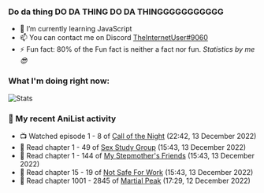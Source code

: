 ### Do da thing DO DA THING DO DA THINGGGGGGGGGGG

<!-- **TheInternetUser0/TheInternetUser0** is a ✨ _special_ ✨ repository because its `README.md` (this file) appears on your GitHub profile. -->


- 🌱 I’m currently learning JavaScript
- 📫 You can contact me on Discord [TheInternetUser#9060](https://discord.com/users/534117072796385300)
- ⚡ Fun fact: 80% of the Fun fact is neither a fact nor fun. _Statistics by me 😎_

### What I'm doing right now:
![Stats](https://discord.c99.nl/widget/theme-3/534117072796385300.png)

### 🌸 My recent AniList activity

<!-- ANILIST_ACTIVITY:start -->

-   📺 Watched episode 1 - 8 of [Call of the Night](https://anilist.co/anime/141391) (22:42, 13 December 2022)
-   📖 Read chapter 1 - 49 of [Sex Study Group](https://anilist.co/manga/145493) (15:43, 13 December 2022)
-   📖 Read chapter 1 - 144 of [My Stepmother's Friends](https://anilist.co/manga/119648) (15:43, 13 December 2022)
-   📖 Read chapter 15 - 19 of [Not Safe For Work](https://anilist.co/manga/154190) (15:43, 13 December 2022)
-   📖 Read chapter 1001 - 2845 of [Martial Peak](https://anilist.co/manga/104494) (17:29, 12 December 2022)

<!-- ANILIST_ACTIVITY:end -->
